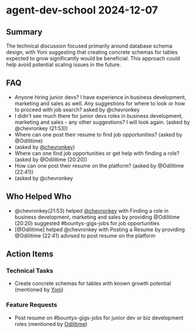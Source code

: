 # agent-dev-school 2024-12-07

## Summary

The technical discussion focused primarily around database schema design, with Yoni suggesting that creating concrete schemas for tables expected to grow significantly would be beneficial. This approach could help avoid potential scaling issues in the future.

## FAQ

- Anyone hiring junior devs? I have experience in business development, marketing and sales as well. Any suggestions for where to look or how to proceed with job search? asked by @chevronkey
- I didn't see much there for junior devs roles in business development, marketing and sales - any other suggestions? I will look again. (asked by @chevronkey (21:53))
- Where can one post their resume to find job opportunities? (asked by @Odilitime)
- (asked by [@chevronkey](21:53))
- Where can one find job opportunities or get help with finding a role? (asked by @Odilitime (20:20))
- How can one post their resume on the platform? (asked by @Odilitime (22:41))
- (asked by @chevronkey

## Who Helped Who

- @chevronkey(21:53) helped [@chevronkey](21:53) with Finding a role in business development, marketing and sales by providing @Odilitime (20:20) suggested #bountys-gigs-jobs for job opportunities
- [@Odilitime] helped @chevronkey with Posting a Resume by providing @Odilitime (22:41) advised to post resume on the platform

## Action Items

### Technical Tasks

- Create concrete schemas for tables with known growth potential (mentioned by [Yoni](02:36))

### Feature Requests

- Post resume on #bountys-gigs-jobs for junior dev or biz development roles (mentioned by [Odilitime](22:41))
